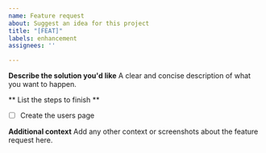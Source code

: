 ```yaml
---
name: Feature request
about: Suggest an idea for this project
title: "[FEAT]"
labels: enhancement
assignees: ''

---
```


**Describe the solution you'd like**
A clear and concise description of what you want to happen.

** List the steps to finish **
- [ ] Create the users page 

**Additional context**
Add any other context or screenshots about the feature request here.
